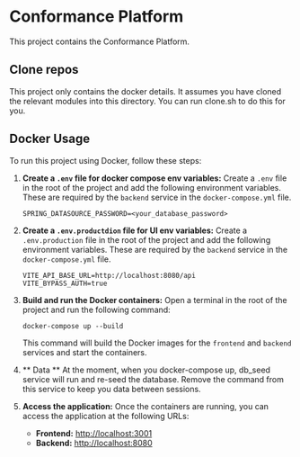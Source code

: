 # Conformance Platform

This project contains the Conformance Platform.

## Clone repos

This project only contains the docker details. It assumes you have cloned the relevant modules into this directory.
You can run clone.sh to do this for you.

## Docker Usage

To run this project using Docker, follow these steps:

1.  **Create a `.env` file for docker compose env variables:**
    Create a `.env` file in the root of the project and add the following environment variables. These are required by the `backend` service in the `docker-compose.yml` file.

    ```
    SPRING_DATASOURCE_PASSWORD=<your_database_password>
    ```

1.  **Create a `.env.productdion` file for UI env variables:**
    Create a `.env.production` file in the root of the project and add the following environment variables. These are required by the `backend` service in the `docker-compose.yml` file.

    ```
    VITE_API_BASE_URL=http://localhost:8080/api
    VITE_BYPASS_AUTH=true
    ```

1.  **Build and run the Docker containers:**
    Open a terminal in the root of the project and run the following command:

    ```
    docker-compose up --build
    ```

    This command will build the Docker images for the `frontend` and `backend` services and start the containers.

1.  ** Data **
    At the moment, when you docker-compose up, db_seed service will run and re-seed the database. Remove the command from this service to keep you data between sessions.

1.  **Access the application:**
    Once the containers are running, you can access the application at the following URLs:
    - **Frontend:** [http://localhost:3001](http://localhost:3001)
    - **Backend:** [http://localhost:8080](http://localhost:8080)
